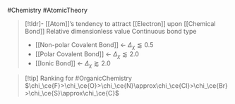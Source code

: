 #Chemistry #AtomicTheory
>[!tldr]- [[Atom]]’s tendency to attract [[Electron]] upon [[Chemical Bond]]
>Relative dimensionless value
>Continuous bond type
>- [[Non-polar Covalent Bond]] ← $\Delta_\chi \lessapprox 0.5$
>- [[Polar Covalent Bond]] ← $\Delta_\chi \lessapprox 2.0$
>- [[Ionic Bond]] ← $\Delta_\chi \gtrapprox 2.0$

> [!tip] Ranking for #OrganicChemistry 
> $\chi_\ce{F}>\chi_\ce{O}>\chi_\ce{N}\approx\chi_\ce{Cl}>\chi_\ce{Br}>\chi_\ce{S}\approx\chi_\ce{C}$ 